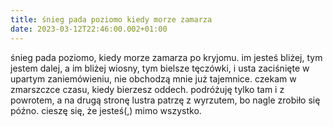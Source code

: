 ```yaml
---
title: śnieg pada poziomo kiedy morze zamarza
date: 2023-03-12T22:46:00.002+01:00
---
```

śnieg pada poziomo, kiedy morze zamarza po kryjomu. im jesteś bliżej, tym jestem dalej, a im bliżej wiosny, tym bielsze tęczówki, i usta zaciśnięte w upartym zaniemówieniu, nie obchodzą mnie już tajemnice. czekam w zmarszczce czasu, kiedy bierzesz oddech. podróżuję tylko tam i z powrotem, a na drugą stronę lustra patrzę z wyrzutem, bo nagle zrobiło się późno. cieszę się, że jesteś(,) mimo wszystko.

